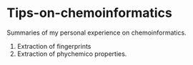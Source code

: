 # Tips-on-chemoinformatics
Summaries of my personal experience on chemoinformatics.  
1. Extraction of fingerprints  
2. Extraction of phychemico properties.  

